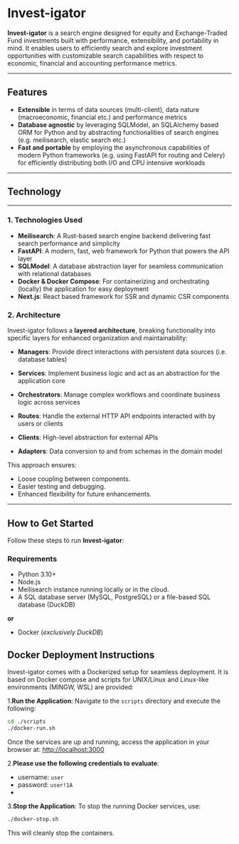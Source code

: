# Invest-igator

**Invest-igator** is a search engine designed for equity and Exchange-Traded Fund investments built with performance,
extensibility, and portability in mind. It enables users to efficiently search and explore investment
opportunities with customizable search capabilities with respect to economic, financial and accounting performance
metrics.

---

## Features

- **Extensible** in terms of data sources (multi-client), data nature (macroeconomic, financial etc.) and performance
  metrics
- **Database agnostic** by leveraging SQLModel, an SQLAlchemy based ORM for Python and by abstracting functionalities of
  search engines (e.g. meilisearch, elastic search etc.)
- **Fast and portable** by employing the asynchronous capabilities of modern Python frameworks (e.g. using FastAPI for
  routing and Celery) for efficiently distributing both I/O and CPU intensive workloads

---

## Technology

---

### 1. **Technologies Used**

- **Meilisearch**: A Rust-based search engine backend delivering fast search performance and simplicity
- **FastAPI**: A modern, fast, web framework for Python that powers the API layer
- **SQLModel**: A database abstraction layer for seamless communication with relational databases
- **Docker & Docker Compose**: For containerizing and orchestrating (locally) the application for easy deployment
- **Next.js**: React based framework for SSR and dynamic CSR components

### 2. **Architecture**

Invest-igator follows a **layered architecture**, breaking functionality into specific layers for enhanced organization
and maintainability:

- **Managers**: Provide direct interactions with persistent data sources (i.e. database tables)
- **Services**: Implement business logic and act as an abstraction for the application core
- **Orchestrators**: Manage complex workflows and coordinate business logic across services

- **Routes**: Handle the external HTTP API endpoints interacted with by users or clients
- **Clients**: High-level abstraction for external APIs
- **Adapters**: Data conversion to and from schemas in the domain model

This approach ensures:

- Loose coupling between components.
- Easier testing and debugging.
- Enhanced flexibility for future enhancements.

---

## **How to Get Started**

Follow these steps to run **Invest-igator**:

### **Requirements**

- Python 3.10+
- Node.js
- Meilisearch instance running locally or in the cloud.
- A SQL database server (MySQL, PostgreSQL) or a file-based SQL database (DuckDB)

**or**

- Docker (_exclusively DuckDB_)

## **Docker Deployment Instructions**

Invest-igator comes with a Dockerized setup for seamless deployment. It is based on Docker compose and scripts for
UNIX/Linux and Linux-like environments (MINGW, WSL) are provided:

1.**Run the Application**:
   Navigate to the `scripts` directory and execute the following:
   ```bash
   cd ./scripts
   ./docker-run.sh
   ```

   Once the services are up and running, access the application in your browser at:
   [http://localhost:3000](http://localhost:3000)

2.**Please use the following credentials to evaluate**:

* username: `user`
* password: `user!1A`
* 
3.**Stop the Application**:
   To stop the running Docker services, use:
   ```bash
   ./docker-stop.sh
   ```

   This will cleanly stop the containers.
